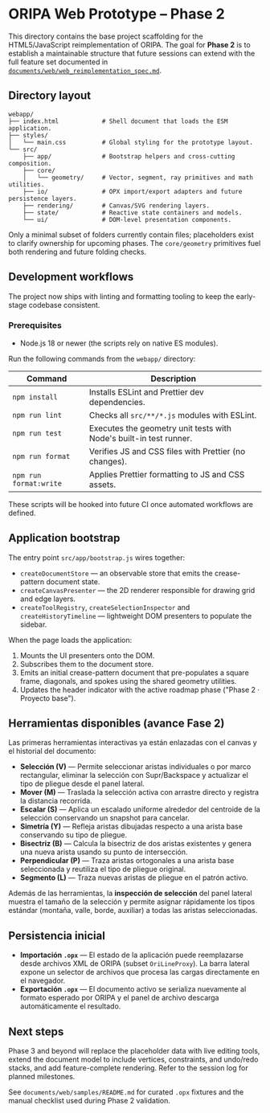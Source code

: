 # ORIPA Web Prototype – Phase 2

This directory contains the base project scaffolding for the HTML5/JavaScript reimplementation of ORIPA. The goal for **Phase 2** is to establish a maintainable structure that future sessions can extend with the full feature set documented in [`documents/web/web_reimplementation_spec.md`](../documents/web/web_reimplementation_spec.md).

## Directory layout

```
webapp/
├── index.html            # Shell document that loads the ESM application.
├── styles/
│   └── main.css          # Global styling for the prototype layout.
└── src/
    ├── app/              # Bootstrap helpers and cross-cutting composition.
    ├── core/
    │   └── geometry/     # Vector, segment, ray primitives and math utilities.
    ├── io/               # OPX import/export adapters and future persistence layers.
    ├── rendering/        # Canvas/SVG rendering layers.
    ├── state/            # Reactive state containers and models.
    └── ui/               # DOM-level presentation components.
```

Only a minimal subset of folders currently contain files; placeholders exist to clarify ownership for upcoming phases. The
`core/geometry` primitives fuel both rendering and future folding checks.

## Development workflows

The project now ships with linting and formatting tooling to keep the early-stage codebase consistent.

### Prerequisites

- Node.js 18 or newer (the scripts rely on native ES modules).

Run the following commands from the `webapp/` directory:

| Command | Description |
| --- | --- |
| `npm install` | Installs ESLint and Prettier dev dependencies. |
| `npm run lint` | Checks all `src/**/*.js` modules with ESLint. |
| `npm run test` | Executes the geometry unit tests with Node's built-in test runner. |
| `npm run format` | Verifies JS and CSS files with Prettier (no changes). |
| `npm run format:write` | Applies Prettier formatting to JS and CSS assets. |

These scripts will be hooked into future CI once automated workflows are defined.

## Application bootstrap

The entry point `src/app/bootstrap.js` wires together:

* `createDocumentStore` &mdash; an observable store that emits the crease-pattern document state.
* `createCanvasPresenter` &mdash; the 2D renderer responsible for drawing grid and edge layers.
* `createToolRegistry`, `createSelectionInspector` and `createHistoryTimeline` &mdash; lightweight DOM presenters to populate the sidebar.

When the page loads the application:

1. Mounts the UI presenters onto the DOM.
2. Subscribes them to the document store.
3. Emits an initial crease-pattern document that pre-populates a square frame, diagonals, and spokes using the shared geometry
   utilities.
4. Updates the header indicator with the active roadmap phase ("Phase 2 · Proyecto base").

## Herramientas disponibles (avance Fase 2)

Las primeras herramientas interactivas ya están enlazadas con el canvas y el historial del documento:

- **Selección (V)** &mdash; Permite seleccionar aristas individuales o por marco rectangular, eliminar la selección con Supr/Backspace y actualizar el tipo de pliegue desde el panel lateral.
- **Mover (M)** &mdash; Traslada la selección activa con arrastre directo y registra la distancia recorrida.
- **Escalar (S)** &mdash; Aplica un escalado uniforme alrededor del centroide de la selección conservando un snapshot para cancelar.
- **Simetría (Y)** &mdash; Refleja aristas dibujadas respecto a una arista base conservando su tipo de pliegue.
- **Bisectriz (B)** &mdash; Calcula la bisectriz de dos aristas existentes y genera una nueva arista usando su punto de intersección.
- **Perpendicular (P)** &mdash; Traza aristas ortogonales a una arista base seleccionada y reutiliza el tipo de pliegue original.
- **Segmento (L)** &mdash; Traza nuevas aristas de pliegue en el patrón activo.

Además de las herramientas, la **inspección de selección** del panel lateral muestra el tamaño de la selección y permite asignar rápidamente los tipos estándar (montaña, valle, borde, auxiliar) a todas las aristas seleccionadas.

## Persistencia inicial

- **Importación `.opx`** &mdash; El estado de la aplicación puede reemplazarse desde archivos XML de ORIPA (subset `OriLineProxy`). La barra lateral expone un selector de archivos que procesa las cargas directamente en el navegador.
- **Exportación `.opx`** &mdash; El documento activo se serializa nuevamente al formato esperado por ORIPA y el panel de archivo descarga automáticamente el resultado.

## Next steps

Phase 3 and beyond will replace the placeholder data with live editing tools, extend the document model to include vertices, constraints, and undo/redo stacks, and add feature-complete rendering. Refer to the session log for planned milestones.

See `documents/web/samples/README.md` for curated `.opx` fixtures and the manual checklist used during Phase 2 validation.

